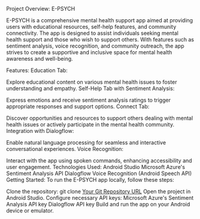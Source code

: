 Project Overview:
E-PSYCH

E-PSYCH is a comprehensive mental health support app aimed at providing users with educational resources, self-help features, and community connectivity. The app is designed to assist individuals seeking mental health support and those who wish to support others. With features such as sentiment analysis, voice recognition, and community outreach, the app strives to create a supportive and inclusive space for mental health awareness and well-being.

Features:
Education Tab:

Explore educational content on various mental health issues to foster understanding and empathy.
Self-Help Tab with Sentiment Analysis:

Express emotions and receive sentiment analysis ratings to trigger appropriate responses and support options.
Connect Tab:

Discover opportunities and resources to support others dealing with mental health issues or actively participate in the mental health community.
Integration with Dialogflow:

Enable natural language processing for seamless and interactive conversational experiences.
Voice Recognition:

Interact with the app using spoken commands, enhancing accessibility and user engagement.
Technologies Used:
Android Studio
Microsoft Azure's Sentiment Analysis API
Dialogflow
Voice Recognition (Android Speech API)
Getting Started:
To run the E-PSYCH app locally, follow these steps:

Clone the repository: git clone [Your Git Repository URL](https://github.com/Harishcruise/e-psych)
Open the project in Android Studio.
Configure necessary API keys:
Microsoft Azure's Sentiment Analysis API key
Dialogflow API key
Build and run the app on your Android device or emulator.
